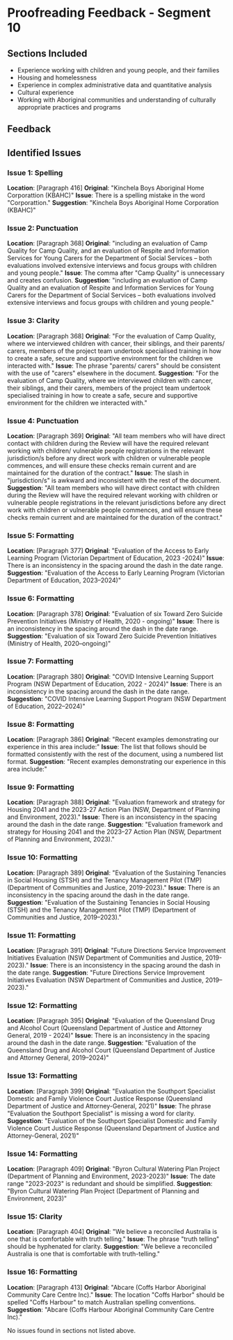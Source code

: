 # Proofreading Feedback - Segment 10

## Sections Included
- Experience working with children and young people, and their families 
- Housing and homelessness
- Experience in complex administrative data and quantitative analysis
- Cultural experience
- Working with Aboriginal communities and understanding of culturally appropriate practices and programs

## Feedback

## Identified Issues

### Issue 1: Spelling
**Location**: [Paragraph 416]
**Original**: "Kinchela Boys Aboriginal Home Corporattion (KBAHC)"
**Issue**: There is a spelling mistake in the word "Corporattion."
**Suggestion**: "Kinchela Boys Aboriginal Home Corporation (KBAHC)"

### Issue 2: Punctuation
**Location**: [Paragraph 368]
**Original**: "including an evaluation of Camp Quality for Camp Quality, and an evaluation of Respite and Information Services for Young Carers for the Department of Social Services – both evaluations involved extensive interviews and focus groups with children and young people."
**Issue**: The comma after "Camp Quality" is unnecessary and creates confusion.
**Suggestion**: "including an evaluation of Camp Quality and an evaluation of Respite and Information Services for Young Carers for the Department of Social Services – both evaluations involved extensive interviews and focus groups with children and young people."

### Issue 3: Clarity
**Location**: [Paragraph 368]
**Original**: "For the evaluation of Camp Quality, where we interviewed children with cancer, their siblings, and their parents/ carers, members of the project team undertook specialised training in how to create a safe, secure and supportive environment for the children we interacted with."
**Issue**: The phrase "parents/ carers" should be consistent with the use of "carers" elsewhere in the document.
**Suggestion**: "For the evaluation of Camp Quality, where we interviewed children with cancer, their siblings, and their carers, members of the project team undertook specialised training in how to create a safe, secure and supportive environment for the children we interacted with."

### Issue 4: Punctuation
**Location**: [Paragraph 369]
**Original**: "All team members who will have direct contact with children during the Review will have the required relevant working with children/ vulnerable people registrations in the relevant jurisdiction/s before any direct work with children or vulnerable people commences, and will ensure these checks remain current and are maintained for the duration of the contract."
**Issue**: The slash in "jurisdiction/s" is awkward and inconsistent with the rest of the document.
**Suggestion**: "All team members who will have direct contact with children during the Review will have the required relevant working with children or vulnerable people registrations in the relevant jurisdictions before any direct work with children or vulnerable people commences, and will ensure these checks remain current and are maintained for the duration of the contract."

### Issue 5: Formatting
**Location**: [Paragraph 377]
**Original**: "Evaluation of the Access to Early Learning Program (Victorian Department of Education, 2023 -2024)"
**Issue**: There is an inconsistency in the spacing around the dash in the date range.
**Suggestion**: "Evaluation of the Access to Early Learning Program (Victorian Department of Education, 2023–2024)"

### Issue 6: Formatting
**Location**: [Paragraph 378]
**Original**: "Evaluation of six Toward Zero Suicide Prevention Initiatives (Ministry of Health, 2020 - ongoing)"
**Issue**: There is an inconsistency in the spacing around the dash in the date range.
**Suggestion**: "Evaluation of six Toward Zero Suicide Prevention Initiatives (Ministry of Health, 2020–ongoing)"

### Issue 7: Formatting
**Location**: [Paragraph 380]
**Original**: "COVID Intensive Learning Support Program (NSW Department of Education, 2022 - 2024)"
**Issue**: There is an inconsistency in the spacing around the dash in the date range.
**Suggestion**: "COVID Intensive Learning Support Program (NSW Department of Education, 2022–2024)"

### Issue 8: Formatting
**Location**: [Paragraph 386]
**Original**: "Recent examples demonstrating our experience in this area include:"
**Issue**: The list that follows should be formatted consistently with the rest of the document, using a numbered list format.
**Suggestion**: "Recent examples demonstrating our experience in this area include:"

### Issue 9: Formatting
**Location**: [Paragraph 388]
**Original**: "Evaluation framework and strategy for Housing 2041 and the 2023-27 Action Plan (NSW, Department of Planning and Environment, 2023)."
**Issue**: There is an inconsistency in the spacing around the dash in the date range.
**Suggestion**: "Evaluation framework and strategy for Housing 2041 and the 2023–27 Action Plan (NSW, Department of Planning and Environment, 2023)."

### Issue 10: Formatting
**Location**: [Paragraph 389]
**Original**: "Evaluation of the Sustaining Tenancies in Social Housing (STSH) and the Tenancy Management Pilot (TMP) (Department of Communities and Justice, 2019-2023)."
**Issue**: There is an inconsistency in the spacing around the dash in the date range.
**Suggestion**: "Evaluation of the Sustaining Tenancies in Social Housing (STSH) and the Tenancy Management Pilot (TMP) (Department of Communities and Justice, 2019–2023)."

### Issue 11: Formatting
**Location**: [Paragraph 391]
**Original**: "Future Directions Service Improvement Initiatives Evaluation (NSW Department of Communities and Justice, 2019-2023)."
**Issue**: There is an inconsistency in the spacing around the dash in the date range.
**Suggestion**: "Future Directions Service Improvement Initiatives Evaluation (NSW Department of Communities and Justice, 2019–2023)."

### Issue 12: Formatting
**Location**: [Paragraph 395]
**Original**: "Evaluation of the Queensland Drug and Alcohol Court (Queensland Department of Justice and Attorney General, 2019 - 2024)"
**Issue**: There is an inconsistency in the spacing around the dash in the date range.
**Suggestion**: "Evaluation of the Queensland Drug and Alcohol Court (Queensland Department of Justice and Attorney General, 2019–2024)"

### Issue 13: Formatting
**Location**: [Paragraph 399]
**Original**: "Evaluation the Southport Specialist Domestic and Family Violence Court Justice Response (Queensland Department of Justice and Attorney-General, 2021)"
**Issue**: The phrase "Evaluation the Southport Specialist" is missing a word for clarity.
**Suggestion**: "Evaluation of the Southport Specialist Domestic and Family Violence Court Justice Response (Queensland Department of Justice and Attorney-General, 2021)"

### Issue 14: Formatting
**Location**: [Paragraph 409]
**Original**: "Byron Cultural Watering Plan Project (Department of Planning and Environment, 2023-2023)"
**Issue**: The date range "2023-2023" is redundant and should be simplified.
**Suggestion**: "Byron Cultural Watering Plan Project (Department of Planning and Environment, 2023)"

### Issue 15: Clarity
**Location**: [Paragraph 404]
**Original**: "We believe a reconciled Australia is one that is comfortable with truth telling."
**Issue**: The phrase "truth telling" should be hyphenated for clarity.
**Suggestion**: "We believe a reconciled Australia is one that is comfortable with truth-telling."

### Issue 16: Formatting
**Location**: [Paragraph 413]
**Original**: "Abcare (Coffs Harbor Aboriginal Community Care Centre Inc)."
**Issue**: The location "Coffs Harbor" should be spelled "Coffs Harbour" to match Australian spelling conventions.
**Suggestion**: "Abcare (Coffs Harbour Aboriginal Community Care Centre Inc)."

No issues found in sections not listed above.